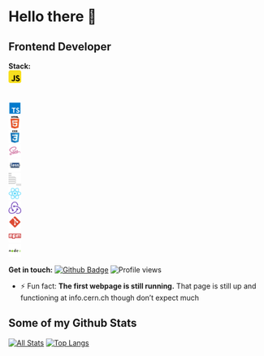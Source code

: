 # Hello there 👋
## Frontend Developer

**Stack:**
<code>
  <img width="25" height="25" src="./icons/javascript.svg" alt="JavaScript">
  <br>
  <img width="25" height="25" src="./icons/typescript.svg" alt="TypeScript">
  <img width="25" height="25" src="./icons/html5.svg" alt="HTML5">
  <img width="25" height="25" src="./icons/css3.svg" alt="CSS3">
  <img width="25" height="25" src="./icons/sass.svg" alt="SASS">
  <img width="25" height="25" src="./icons/less.svg"  alt="LESS">
  <img width="25" height="25" src="./icons/bem.svg"  alt="BEM">
  <img width="25" height="25" src="./icons/react.svg"  alt="React">
  <img width="25" height="25" src="./icons/redux.svg"  alt="Redux">
  <img width="25" height="25" src="./icons/git.svg"  alt="Git">
  <img width="25" height="25" src="./icons/npm.svg"  alt="NPM">
  <img width="25" height="25" src="./icons/nodejs.svg"  alt="Node">
</code>

**Get in touch:**
[![Github Badge](https://img.shields.io/badge/-hikkanote-grey?style=flat&logo=github&logoColor=white&link=https://github.com/hikkanote/)](https://www.github.com/hikkanote/) ![Profile views](https://gpvc.arturio.dev/hikkanote)

<!-- ![universe-frame](https://i.giphy.com/media/J39gurpvL7SHpnTTJB/giphy.webp "Universe Big Bang") -->

<!--
**pedes/pedes** is a ✨ _special_ ✨ repository because its `README.md` (this file) appears on your GitHub profile.

Here are some ideas to get you started:

- 🔭 I’m currently working on ...
- 🌱 I’m currently learning ...
- 👯 I’m looking to collaborate on ...
- 🤔 I’m looking for help with ...
- 💬 Ask me about ...
- 📫 How to reach me: ...
- 😄 Pronouns: ...
- ⚡ Fun fact: ...
- 🤓 I'm Java Advocate (a.k.a. Evangelist)
- 💬 Let's talk about Software Architecture, Java, Security, Development Patterns.
- 🏆 I'm an avid improver. Continuously learning how to make the world better.
-->

- ⚡ Fun fact: **The first webpage is still running.** That page is still up and functioning at info.cern.ch though don’t expect much

## Some of my Github Stats
[![All Stats](https://github-readme-stats-axpwmfcg3.vercel.app/api?username=hikkanote&show_icons=true&include_all_commits=true&count_private=true&hide=contribs)](https://github.com/hikkanote/github-readme-stats)
[![Top Langs](https://github-readme-stats-axpwmfcg3.vercel.app/api/top-langs/?username=hikkanote&layout=compact)](https://github.com/hikkanote/github-readme-stats)


<!--![hikkanote's github stats](https://github-readme-stats.vercel.app/api?username=hikkanote) -->
